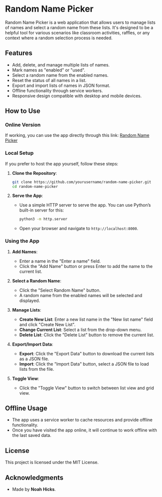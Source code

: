 # Random Name Picker

Random Name Picker is a web application that allows users to manage lists of names and select a random name from these lists. It's designed to be a helpful tool for various scenarios like classroom activities, raffles, or any context where a random selection process is needed.

## Features

- Add, delete, and manage multiple lists of names.
- Mark names as "enabled" or "used".
- Select a random name from the enabled names.
- Reset the status of all names in a list.
- Export and import lists of names in JSON format.
- Offline functionality through service workers.
- Responsive design compatible with desktop and mobile devices.

## How to Use

### Online Version

If working, you can use the app directly through this link:
[Random Name Picker](https://random-name-picker.replit.app/)

### Local Setup

If you prefer to host the app yourself, follow these steps:

1. **Clone the Repository**:
    ```bash
    git clone https://github.com/yourusername/random-name-picker.git
    cd random-name-picker
    ```

2. **Serve the App**:
    - Use a simple HTTP server to serve the app. You can use Python’s built-in server for this:
      ```bash
      python3 -m http.server
      ```
    - Open your browser and navigate to `http://localhost:8000`.

### Using the App

1. **Add Names**:
    - Enter a name in the "Enter a name" field.
    - Click the "Add Name" button or press Enter to add the name to the current list.

2. **Select a Random Name**:
    - Click the "Select Random Name" button.
    - A random name from the enabled names will be selected and displayed.

3. **Manage Lists**:
    - **Create New List**: Enter a new list name in the "New list name" field and click "Create New List".
    - **Change Current List**: Select a list from the drop-down menu.
    - **Delete List**: Click the "Delete List" button to remove the current list.

4. **Export/Import Data**:
    - **Export**: Click the "Export Data" button to download the current lists as a JSON file.
    - **Import**: Click the "Import Data" button, select a JSON file to load lists from the file.

5. **Toggle View**:
    - Click the "Toggle View" button to switch between list view and grid view.

## Offline Usage

- The app uses a service worker to cache resources and provide offline functionality.
- Once you have visited the app online, it will continue to work offline with the last saved data.

## License

This project is licensed under the MIT License.

## Acknowledgments

- Made by **Noah Hicks**.
